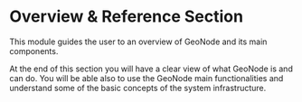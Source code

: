 Overview & Reference Section
============================

This module guides the user to an overview of GeoNode and its main components.

At the end of this section you will have a clear view of what GeoNode is and can do. You will be able also to use the GeoNode main functionalities and understand some of the basic concepts of the system infrastructure.

